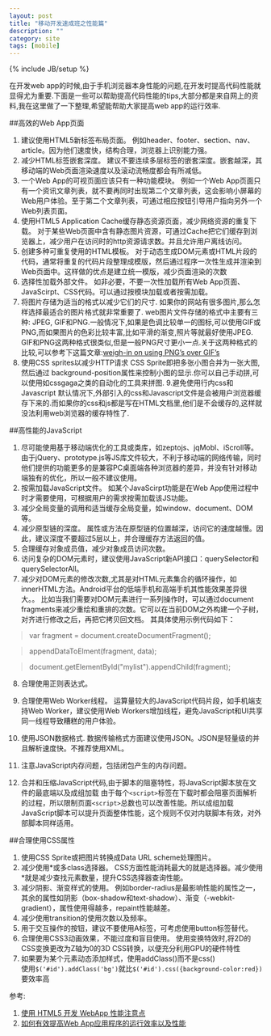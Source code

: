 ```yaml
---
layout: post
title: "移动开发速成班之性能篇"
description: ""
category: site
tags: [mobile]
---
```

{% include JB/setup %}

在开发web app的时候,由于手机浏览器本身性能的问题,在开发时提高代码性能就显得尤为重要.下面是一些可以帮助提高代码性能的tips,大部分都是来自网上的资料,我在这里做了一下整理,希望能帮助大家提高web app的运行效率.

##高效的Web App页面
1. 建议使用HTML5新标签布局页面。
例如header、footer、section、nav、article。因为他们速度快，结构合理，浏览器上识别能力强。
2. 减少HTML标签嵌套深度。
建议不要连续多层标签的嵌套深度。嵌套越深，其移动端的Web页面渲染速度以及滚动流畅度都会有所减低。
3. 一个Web App的可视页面应该只有一种功能模块。
例如一个Web App页面只有一个资讯文章列表，就不要再同时出现第二个文章列表，这会影响小屏幕的Web用户体验。至于第二个文章列表，可通过相应按钮引导用户指向另外一个Web列表页面。
4. 使用HTML5 Application Cache缓存静态资源页面，减少网络资源的重复下载。
对于某些Web页面中含有静态图片资源，可通过Cache把它们缓存到浏览器上，减少用户在访问时的http资源请求数。并且允许用户离线访问。
5. 创建多种可重复使用的HTML模板。
对于动态生成DOM元素或HTML片段的代码，通常将重复的代码片段整理成模版，然后通过程序一次性生成并渲染到Web页面中。这样做的优点是建立统一模版，减少页面渲染的次数
6. 选择性加载外部文件。
如非必要，不要一次性加载所有Web App页面、JavaScirpt、CSS代码。可以通过按模块加载或者按需加载。
7. 将图片存储为适当的格式以减少它们的尺寸.
如果你的网站有很多图片,那么怎样选择最适合的图片格式就非常重要了. web图片文件存储的格式中主要有三种: JPEG, GIF和PNG.一般情况下,如果是色调比较单一的图标,可以使用GIF或PNG,而如果图片的色彩比较丰富,比如平滑的渐变,照片等就最好使用JPEG. 
GIF和PNG这两种格式很类似,但是一般PNG尺寸更小一点.关于这两种格式的比较,可以参考下这篇文章:<a title="Getting the Most Out of PNG on Coding Horror." href="http://www.codinghorror.com/blog/archives/000810.html">weigh-in on using PNG’s  over GIF’s</a>
8. 使用CSS sprites以减少HTTP请求
CSS Sprite即把多张小图合并为一张大图,然后通过 background-position属性来控制小图的显示.你可以自己手动拼,可以使用如cssgaga之类的自动化的工具来拼图.
9.避免使用行内css和Javascript
默认情况下,外部引入的css和Javascript文件是会被用户浏览器缓存下来的.而如果你的css和js都是写在HTML文档里,他们是不会缓存的,这样就没法利用web浏览器的缓存特性了.


##高性能的JavaScript
1. 尽可能使用基于移动端优化的工具或类库，如zeptojs、jqMobl、iScroll等。
由于jQuery、prototype.js等JS库文件较大，不利于移动端的网络传输，同时他们提供的功能更多的是兼容PC桌面端各种浏览器的差异，并没有针对移动端独有的优化，所以一般不建议使用。
2. 按需加载JavaScript文件。
如某个JavaScirpt功能是在Web App使用过程中时才需要使用，可根据用户的需求按需加载该JS功能。
3. 减少全局变量的调用和适当缓存全局变量，如window、document、DOM等。
4. 减少原型链的深度。
属性或方法在原型链的位置越深，访问它的速度越慢。因此，建议深度不要超过5层以上，并合理缓存方法返回的值。
5. 合理缓存对象成员值，减少对象成员访问次数。
6. 访问复杂的DOM元素时，建议使用JavaScript新API接口：querySelector和querySelectorAll。
7. 减少对DOM元素的修改次数,尤其是对HTML元素集合的循环操作，如innerHTML方法。Android平台的低端手机和高端手机其性能效果差异很大。。
比如当我们需要对DOM元素进行一系列操作时，可以通过document fragments来减少重绘和重排的次数。它可以在当前DOM之外构建一个子树，对齐进行修改之后，再把它拷贝回文档。
其具体使用示例代码如下：

>var fragment = document.createDocumentFragment();

>appendDataToElment(fragment, data);

>document.getElementById("mylist").appendChild(fragment);
	
8. 合理使用正则表达式。
9. 合理使用Web Worker线程。
运算量较大的JavaScript代码片段，如手机端支持Web Worker，建议使用Web Workers增加线程，避免JavaScript和UI共享同一线程导致糟糕的用户体验。
10. 使用JSON数据格式.
数据传输格式方面建议使用JSON。JSON是轻量级的并且解析速度快。不推荐使用XML。
11. 注意JavaScript内存问题，包括闭包产生的内存问题。 

13. 合并和压缩JavaScript代码,由于脚本的阻塞特性，将JavaScript脚本放在文件的最底端以及成组加载
由于每个`<script>`标签在下载时都会阻塞页面解析的过程，所以限制页面`<script>`总数也可以改善性能。所以成组加载JavaScript脚本可以提升页面整体性能，这个规则不仅对内联脚本有效，对外部脚本同样适用。


##合理使用CSS属性
1. 使用CSS Sprite或把图片转换成Data URL scheme处理图片。
2. 减少使用\*或多class选择器。
CSS方面性能消耗最大的就是选择器。减少使用\*就是减少查找元素数量，提升CSS选择器查询性能。
3. 减少阴影、渐变样式的使用。
例如border-radius是最影响性能的属性之一，其余的属性如阴影（box-shadow和text-shadow）、渐变（-webkit-gradient），属性使用得越多，repaint性能越差。
4. 减少使用transition的使用次数以及频率。
5. 用于交互操作的按钮，建议不要使用A标签，可考虑使用button标签替代。
6. 合理使用CSS3动画效果，不能过度和盲目使用。
使用变换特效时,将2D的CSS变换更改为Z轴为0的3D CSS转换，以便充分利用GPU的硬件特性
7. 如果要为某个元素动态添加样式，使用addClass()而不是css()	
使用`$('#id').addClass('bg')`就比`$('#id').css({background-color:red})`要效率高


参考:
1. [使用 HTML5 开发 WebApp 性能注意点](http://software.intel.com/zh-cn/articles/phonegap-html5) 
2. [如何有效提高Web App应用程序的运行效率以及性能](http://h5dev.uc.cn/article-23-1.html) 












